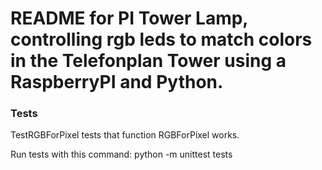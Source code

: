 # README for PI Tower Lamp, controlling rgb leds to match colors in the Telefonplan Tower using a RaspberryPI and Python.

### Tests
TestRGBForPixel tests that function RGBForPixel works.

Run tests with this command:
python -m unittest tests
